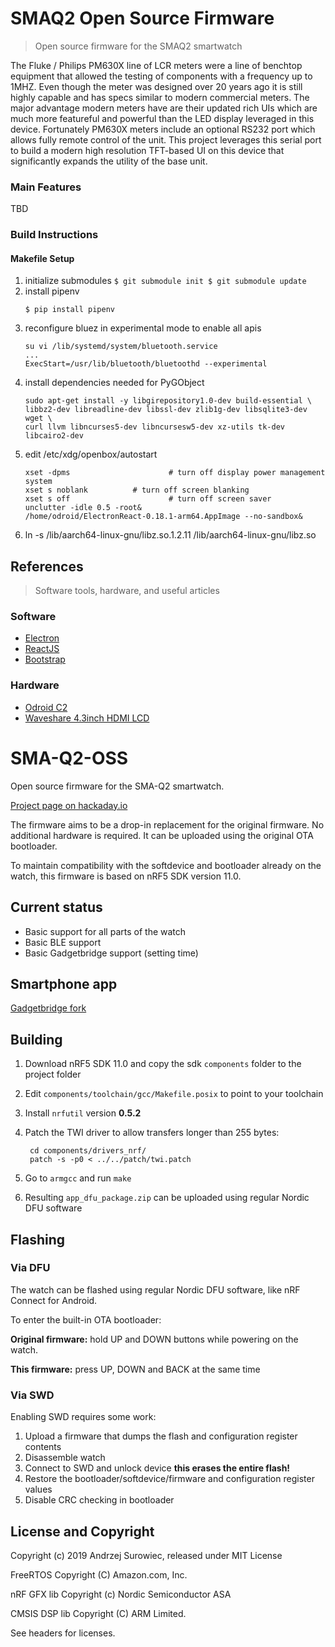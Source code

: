 # SMAQ2 Open Source Firmware

> Open source firmware for the SMAQ2 smartwatch


The Fluke / Philips PM630X line of LCR meters were a line of benchtop equipment that allowed the testing of components with a frequency up to 1MHZ. Even though the meter was designed over 20 years ago it is still highly capable and has specs similar to modern commercial meters. The major advantage modern meters have are their updated rich UIs which are much more featureful and powerful than the LED display leveraged in this device. Fortunately PM630X meters include an optional RS232 port which allows fully remote control of the unit. This project leverages this serial port to build a modern high resolution TFT-based UI
on this device that significantly expands the utility of the base unit.

### Main Features ###
TBD

### Build Instructions ###
#### Makefile Setup
 1.  initialize submodules
    ```
    $ git submodule init
    $ git submodule update
    ```
 2. install pipenv
    ```
    $ pip install pipenv
    ```
 3. reconfigure bluez in experimental mode to enable all apis
    ```
    su vi /lib/systemd/system/bluetooth.service
    ...
    ExecStart=/usr/lib/bluetooth/bluetoothd --experimental
    ```
4. install dependencies needed for PyGObject
   ```
   sudo apt-get install -y libgirepository1.0-dev build-essential \
   libbz2-dev libreadline-dev libssl-dev zlib1g-dev libsqlite3-dev wget \
   curl llvm libncurses5-dev libncursesw5-dev xz-utils tk-dev libcairo2-dev
   ```
5. edit /etc/xdg/openbox/autostart
	```
	xset -dpms                      # turn off display power management system
	xset s noblank          # turn off screen blanking
	xset s off                      # turn off screen saver
	unclutter -idle 0.5 -root&
	/home/odroid/ElectronReact-0.18.1-arm64.AppImage --no-sandbox&
	```
6. ln -s /lib/aarch64-linux-gnu/libz.so.1.2.11 /lib/aarch64-linux-gnu/libz.so

## References
> Software tools, hardware, and useful articles

### Software ###
- [Electron](https://electronjs.org/)
- [ReactJS](https://reactjs.org/)
- [Bootstrap](https://getbootstrap.com/)

### Hardware ###
- [Odroid C2](https://wiki.odroid.com/odroid-c2/odroid-c2)
- [Waveshare 4.3inch HDMI LCD](https://www.waveshare.com/4.3inch-hdmi-lcd-b.htm)
# SMA-Q2-OSS

Open source firmware for the SMA-Q2 smartwatch.

[Project page on hackaday.io](https://hackaday.io/project/85463-color-open-source-smartwatch)

The firmware aims to be a drop-in replacement for the original firmware. No additional hardware is required. It can be uploaded using the original OTA bootloader.

To maintain compatibility with the softdevice and bootloader already on the watch, this firmware is based on nRF5 SDK version 11.0.

## Current status

  * Basic support for all parts of the watch
  * Basic BLE support
  * Basic Gadgetbridge support (setting time)

## Smartphone app

[Gadgetbridge fork](https://github.com/Emeryth/Gadgetbridge)

## Building

1. Download nRF5 SDK 11.0 and copy the sdk `components` folder to the project folder
2. Edit `components/toolchain/gcc/Makefile.posix` to point to your toolchain
2. Install `nrfutil` version **0.5.2**
3. Patch the TWI driver to allow transfers longer than 255 bytes:

        cd components/drivers_nrf/
        patch -s -p0 < ../../patch/twi.patch

4. Go to `armgcc` and run `make`
5. Resulting `app_dfu_package.zip` can be uploaded using regular Nordic DFU software

## Flashing

### Via DFU
The watch can be flashed using regular Nordic DFU software, like nRF Connect for Android.

To enter the built-in OTA bootloader:

**Original firmware:**
 hold UP and DOWN buttons while powering on the watch.

**This firmware:**
 press UP, DOWN and BACK at the same time


### Via SWD
Enabling SWD requires some work:

1. Upload a firmware that dumps the flash and configuration register contents
2. Disassemble watch
3. Connect to SWD and unlock device **this erases the entire flash!**
4. Restore the bootloader/softdevice/firmware and configuration register values
5. Disable CRC checking in bootloader

## License and Copyright

Copyright (c) 2019 Andrzej Surowiec,
released under MIT License

FreeRTOS Copyright (C) Amazon.com, Inc.

nRF GFX lib Copyright (c) Nordic Semiconductor ASA

CMSIS DSP lib Copyright (C) ARM Limited.

See headers for licenses.